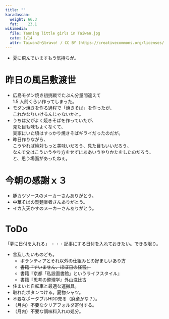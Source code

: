 ```yaml
---
title: ""
karadascan:
  weight: 66.3
  fat:    23.1
wikimedia:
  file: Tanning little girls in Taiwan.jpg
  cate: 1/14
  attr: Taiwanからbravo! / CC BY (https://creativecommons.org/licenses/by/2.0)
---
```


* 夏に飛んでいますもう気持ちが。

# 昨日の風呂敷渡世

* 広島モダン焼き初挑戦でたぶん分量間違えて  
  1.5 人前くらい作ってしまった。
* モダン焼きを作る過程で「焼きそば」を作ったが、  
  これかなりいけるんじゃないかと。
* うちは父がよく焼きそばを作っていたが、  
  見た目も味もよくなくて、  
  実家にいた頃はすっかり焼きそばギライだったのだが。
* 昨日作りながら、  
  こうやれば絶対もっと美味いだろう、見た目もいいだろう、  
  なんで父はこういうやり方をせずにああいうやりかたをしたのだろう、  
  と、思う場面があったねぇ。


# 今朝の感謝ｘ３

* 豚カツソースのメーカーさんありがとう。
* 中華そばの製麺業者さんありがとう。
* イカ入天かすのメーカーさんありがとう。


# ToDo

「夢に日付を入れる」
・・・記事にする日付を入れておきたい。できる限り。


* 言及したいものども。
  * ボランティアとそれ以外の仕組みとの好ましいあり方
  * ~~書籍『すいません、ほぼ日の経営』~~
  * 書籍『京都「私設圖書館」というライフスタイル』
  * 書籍『思考の整理学』外山滋比古
* 住まいと自転車と最適な運搬具。
* 取れたボタンつける。夏物シャツ。
* 不要なポータブルHDD売る（廃棄かな？）。
* （月内）不要なクリアフォルダ寄付する。
* （月内）不要な調味料入れの処分。

